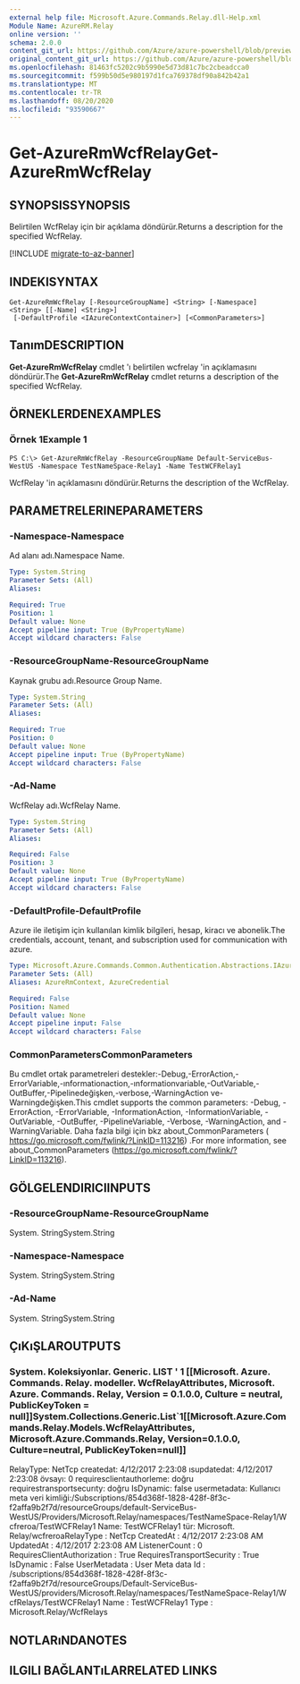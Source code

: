 ```yaml
---
external help file: Microsoft.Azure.Commands.Relay.dll-Help.xml
Module Name: AzureRM.Relay
online version: ''
schema: 2.0.0
content_git_url: https://github.com/Azure/azure-powershell/blob/preview/src/ResourceManager/Relay/Commands.Relay/help/Get-AzureRmWcfRelay.md
original_content_git_url: https://github.com/Azure/azure-powershell/blob/preview/src/ResourceManager/Relay/Commands.Relay/help/Get-AzureRmWcfRelay.md
ms.openlocfilehash: 81463fc5202c9b5990e5d73d81c7bc2cbeadcca0
ms.sourcegitcommit: f599b50d5e980197d1fca769378df90a842b42a1
ms.translationtype: MT
ms.contentlocale: tr-TR
ms.lasthandoff: 08/20/2020
ms.locfileid: "93590667"
---
```

# <span data-ttu-id="2d50a-101">Get-AzureRmWcfRelay</span><span class="sxs-lookup"><span data-stu-id="2d50a-101">Get-AzureRmWcfRelay</span></span>

## <span data-ttu-id="2d50a-102">SYNOPSIS</span><span class="sxs-lookup"><span data-stu-id="2d50a-102">SYNOPSIS</span></span>
<span data-ttu-id="2d50a-103">Belirtilen WcfRelay için bir açıklama döndürür.</span><span class="sxs-lookup"><span data-stu-id="2d50a-103">Returns a description for the specified WcfRelay.</span></span>

[!INCLUDE [migrate-to-az-banner](../../includes/migrate-to-az-banner.md)]

## <span data-ttu-id="2d50a-104">INDEKI</span><span class="sxs-lookup"><span data-stu-id="2d50a-104">SYNTAX</span></span>

```
Get-AzureRmWcfRelay [-ResourceGroupName] <String> [-Namespace] <String> [[-Name] <String>]
 [-DefaultProfile <IAzureContextContainer>] [<CommonParameters>]
```

## <span data-ttu-id="2d50a-105">Tanım</span><span class="sxs-lookup"><span data-stu-id="2d50a-105">DESCRIPTION</span></span>
<span data-ttu-id="2d50a-106">**Get-AzureRmWcfRelay** cmdlet 'ı belirtilen wcfrelay 'in açıklamasını döndürür.</span><span class="sxs-lookup"><span data-stu-id="2d50a-106">The **Get-AzureRmWcfRelay** cmdlet returns a description of the specified WcfRelay.</span></span>

## <span data-ttu-id="2d50a-107">ÖRNEKLERDEN</span><span class="sxs-lookup"><span data-stu-id="2d50a-107">EXAMPLES</span></span>

### <span data-ttu-id="2d50a-108">Örnek 1</span><span class="sxs-lookup"><span data-stu-id="2d50a-108">Example 1</span></span>
```
PS C:\> Get-AzureRmWcfRelay -ResourceGroupName Default-ServiceBus-WestUS -Namespace TestNameSpace-Relay1 -Name TestWCFRelay1
```

<span data-ttu-id="2d50a-109">WcfRelay 'in açıklamasını döndürür.</span><span class="sxs-lookup"><span data-stu-id="2d50a-109">Returns the description of the WcfRelay.</span></span> 

## <span data-ttu-id="2d50a-110">PARAMETRELERINE</span><span class="sxs-lookup"><span data-stu-id="2d50a-110">PARAMETERS</span></span>

### <span data-ttu-id="2d50a-111">-Namespace</span><span class="sxs-lookup"><span data-stu-id="2d50a-111">-Namespace</span></span>
<span data-ttu-id="2d50a-112">Ad alanı adı.</span><span class="sxs-lookup"><span data-stu-id="2d50a-112">Namespace Name.</span></span>

```yaml
Type: System.String
Parameter Sets: (All)
Aliases: 

Required: True
Position: 1
Default value: None
Accept pipeline input: True (ByPropertyName)
Accept wildcard characters: False
```

### <span data-ttu-id="2d50a-113">-ResourceGroupName</span><span class="sxs-lookup"><span data-stu-id="2d50a-113">-ResourceGroupName</span></span>
<span data-ttu-id="2d50a-114">Kaynak grubu adı.</span><span class="sxs-lookup"><span data-stu-id="2d50a-114">Resource Group Name.</span></span>

```yaml
Type: System.String
Parameter Sets: (All)
Aliases: 

Required: True
Position: 0
Default value: None
Accept pipeline input: True (ByPropertyName)
Accept wildcard characters: False
```

### <span data-ttu-id="2d50a-115">-Ad</span><span class="sxs-lookup"><span data-stu-id="2d50a-115">-Name</span></span>
<span data-ttu-id="2d50a-116">WcfRelay adı.</span><span class="sxs-lookup"><span data-stu-id="2d50a-116">WcfRelay Name.</span></span>

```yaml
Type: System.String
Parameter Sets: (All)
Aliases: 

Required: False
Position: 3
Default value: None
Accept pipeline input: True (ByPropertyName)
Accept wildcard characters: False
```

### <span data-ttu-id="2d50a-117">-DefaultProfile</span><span class="sxs-lookup"><span data-stu-id="2d50a-117">-DefaultProfile</span></span>
<span data-ttu-id="2d50a-118">Azure ile iletişim için kullanılan kimlik bilgileri, hesap, kiracı ve abonelik.</span><span class="sxs-lookup"><span data-stu-id="2d50a-118">The credentials, account, tenant, and subscription used for communication with azure.</span></span>

```yaml
Type: Microsoft.Azure.Commands.Common.Authentication.Abstractions.IAzureContextContainer
Parameter Sets: (All)
Aliases: AzureRmContext, AzureCredential

Required: False
Position: Named
Default value: None
Accept pipeline input: False
Accept wildcard characters: False
```

### <span data-ttu-id="2d50a-119">CommonParameters</span><span class="sxs-lookup"><span data-stu-id="2d50a-119">CommonParameters</span></span>
<span data-ttu-id="2d50a-120">Bu cmdlet ortak parametreleri destekler:-Debug,-ErrorAction,-ErrorVariable,-ınformationaction,-ınformationvariable,-OutVariable,-OutBuffer,-Pipelinedeğişken,-verbose,-WarningAction ve-Warningdeğişken.</span><span class="sxs-lookup"><span data-stu-id="2d50a-120">This cmdlet supports the common parameters: -Debug, -ErrorAction, -ErrorVariable, -InformationAction, -InformationVariable, -OutVariable, -OutBuffer, -PipelineVariable, -Verbose, -WarningAction, and -WarningVariable.</span></span> <span data-ttu-id="2d50a-121">Daha fazla bilgi için bkz about_CommonParameters ( https://go.microsoft.com/fwlink/?LinkID=113216) .</span><span class="sxs-lookup"><span data-stu-id="2d50a-121">For more information, see about_CommonParameters (https://go.microsoft.com/fwlink/?LinkID=113216).</span></span>

## <span data-ttu-id="2d50a-122">GÖLGELENDIRICI</span><span class="sxs-lookup"><span data-stu-id="2d50a-122">INPUTS</span></span>

### <span data-ttu-id="2d50a-123">-ResourceGroupName</span><span class="sxs-lookup"><span data-stu-id="2d50a-123">-ResourceGroupName</span></span>
 <span data-ttu-id="2d50a-124">System. String</span><span class="sxs-lookup"><span data-stu-id="2d50a-124">System.String</span></span>
 

### <span data-ttu-id="2d50a-125">-Namespace</span><span class="sxs-lookup"><span data-stu-id="2d50a-125">-Namespace</span></span>
 <span data-ttu-id="2d50a-126">System. String</span><span class="sxs-lookup"><span data-stu-id="2d50a-126">System.String</span></span>
 

### <span data-ttu-id="2d50a-127">-Ad</span><span class="sxs-lookup"><span data-stu-id="2d50a-127">-Name</span></span>
 <span data-ttu-id="2d50a-128">System. String</span><span class="sxs-lookup"><span data-stu-id="2d50a-128">System.String</span></span> 

## <span data-ttu-id="2d50a-129">ÇıKıŞLAR</span><span class="sxs-lookup"><span data-stu-id="2d50a-129">OUTPUTS</span></span>

### <span data-ttu-id="2d50a-130">System. Koleksiyonlar. Generic. LIST ' 1 [[Microsoft. Azure. Commands. Relay. modeller. WcfRelayAttributes, Microsoft. Azure. Commands. Relay, Version = 0.1.0.0, Culture = neutral, PublicKeyToken = null]]</span><span class="sxs-lookup"><span data-stu-id="2d50a-130">System.Collections.Generic.List\`1[[Microsoft.Azure.Commands.Relay.Models.WcfRelayAttributes, Microsoft.Azure.Commands.Relay, Version=0.1.0.0, Culture=neutral, PublicKeyToken=null]]</span></span>
<span data-ttu-id="2d50a-131">RelayType: NetTcp createdat: 4/12/2017 2:23:08 ısupdatedat: 4/12/2017 2:23:08 övsayı: 0 requiresclientauthorleme: doğru requirestransportsecurıty: doğru IsDynamic: false usermetadata: Kullanıcı meta veri kimliği:/Subscriptions/854d368f-1828-428f-8f3c-f2affa9b2f7d/resourceGroups/default-ServiceBus-WestUS/Providers/Microsoft.Relay/namespaces/TestNameSpace-Relay1/W cfreroa/TestWCFRelay1 Name: TestWCFRelay1 tür: Microsoft. Relay/wcfreroa</span><span class="sxs-lookup"><span data-stu-id="2d50a-131">RelayType                   : NetTcp CreatedAt                   : 4/12/2017 2:23:08 AM UpdatedAt                   : 4/12/2017 2:23:08 AM ListenerCount               : 0 RequiresClientAuthorization : True RequiresTransportSecurity   : True IsDynamic                   : False UserMetadata                : User Meta data Id                          : /subscriptions/854d368f-1828-428f-8f3c-f2affa9b2f7d/resourceGroups/Default-ServiceBus-WestUS/providers/Microsoft.Relay/namespaces/TestNameSpace-Relay1/W cfRelays/TestWCFRelay1 Name                        : TestWCFRelay1 Type                        : Microsoft.Relay/WcfRelays</span></span>

## <span data-ttu-id="2d50a-132">NOTLARıNDA</span><span class="sxs-lookup"><span data-stu-id="2d50a-132">NOTES</span></span>

## <span data-ttu-id="2d50a-133">ILGILI BAĞLANTıLAR</span><span class="sxs-lookup"><span data-stu-id="2d50a-133">RELATED LINKS</span></span>


